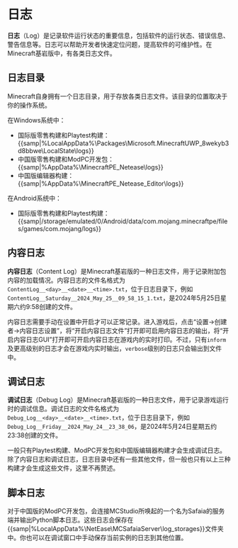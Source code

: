 # 日志

**日志**（Log）是记录软件运行状态的重要信息，包括软件的运行状态、错误信息、警告信息等。日志可以帮助开发者快速定位问题，提高软件的可维护性。在Minecraft基岩版中，有各类日志文件。

## 日志目录

Minecraft自身拥有一个日志目录，用于存放各类日志文件。该目录的位置取决于你的操作系统。

在Windows系统中：

- 国际版零售构建和Playtest构建：{{samp|%LocalAppData%\Packages\Microsoft.MinecraftUWP_8wekyb3d8bbwe\LocalState\logs}}
- 中国版零售构建和ModPC开发包：{{samp|%AppData%\MinecraftPE_Netease\logs}}
- 中国版编辑器构建：{{samp|%AppData%\MinecraftPE_Netease_Editor\logs}}

在Android系统中：

- 国际版零售构建和Playtest构建：{{samp|/storage/emulated/0/Android/data/com.mojang.minecraftpe/files/games/com.mojang/logs}}

## 内容日志

**内容日志**（Content Log）是Minecraft基岩版的一种日志文件，用于记录附加包内容的加载情况。内容日志的文件名格式为`ContentLog__<day>__<date>__<time>.txt`，位于日志目录下，例如`ContentLog__Saturday__2024_May_25__09_58_15_1.txt`，是2024年5月25日星期六约9:58创建的文件。

内容日志需要手动在设置中开启才可以正常记录。进入游戏后，点击“设置->创建者->内容日志设置”，将“开启内容日志文件”打开即可启用内容日志的输出，将“开启内容日志GUI”打开即可开启内容日志在游戏内的实时打印。不过，只有`inform`及更高级别的日志才会在游戏内实时输出，`verbose`级别的日志只会输出到文件中。

## 调试日志

**调试日志**（Debug Log）是Minecraft基岩版的一种日志文件，用于记录游戏运行时的调试信息。调试日志的文件名格式为`Debug_Log__<day>__<date>__<time>.txt`，位于日志目录下，例如`Debug_Log__Friday__2024_May_24__23_38_06`，是2024年5月24日星期五约23:38创建的文件。

一般只有Playtest构建、ModPC开发包和中国版编辑器构建才会生成调试日志。除了内容日志和调试日志，日志目录中还有一些其他文件，但一般也只有以上三种构建才会生成这些文件，这里不再赘述。

## 脚本日志

对于中国版的ModPC开发包，会连接MCStudio所唤起的一个名为Safaia的服务端并输出Python脚本日志。这些日志会保存在{{samp|%LocalAppData%\NetEase\MCSafaiaServer\log_storages}}文件夹中。你也可以在调试窗口中手动保存当前实例的日志到其他位置。